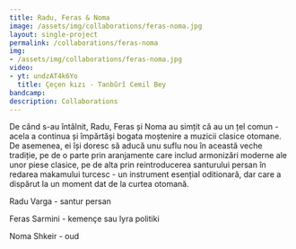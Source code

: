 ```yaml
---
title: Radu, Feras & Noma
image: /assets/img/collaborations/feras-noma.jpg
layout: single-project
permalink: /collaborations/feras-noma
img: 
- /assets/img/collaborations/feras-noma.jpg
video: 
- yt: undzAT4k6Yo
  title: Çeçen kızı - Tanbûrî Cemil Bey
bandcamp: 
description: Collaborations
---
```


De când s-au întâlnit, Radu, Feras și Noma au simțit că au un țel comun - acela a continua și împărtăși bogata moștenire a muzicii clasice otomane. De asemenea, ei își doresc să aducă unu suflu nou în această veche tradiție, pe de o parte prin aranjamente care includ armonizări moderne ale unor piese clasice, pe de alta prin reintroducerea santurului persan în redarea makamului turcesc - un instrument esențial oditionară, dar care a dispărut la un moment dat de la curtea otomană.


Radu Varga - santur persan

Feras Sarmini - kemençe sau lyra politiki

Noma Shkeir - oud
